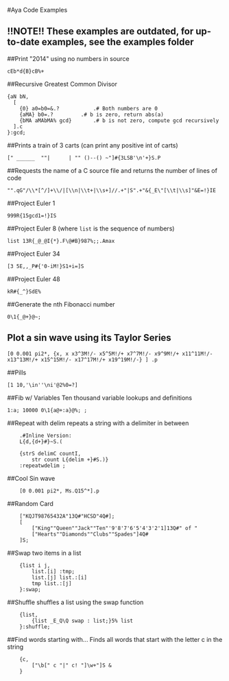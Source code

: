 #Aya Code Examples

## !!NOTE!! These examples are outdated, for up-to-date examples, see the examples folder



##Print "2014" using no numbers in source  
```
cEb*d{B}cB%+
```

##Recursive Greatest Common Divisor
```
{aN bN,
  [
    {0} a0=b0=&.?			.# Both numbers are 0
    {aMA} b0=.?			.# b is zero, return abs(a)
    {bMA aMAbMA% gcd}		.# b is not zero, compute gcd recursively
  ].c
}:gcd;
```

##Prints a train of 3 carts (can print any positive int of carts)
```
[" ______  ""|      | "" ()--() ~"]#{3LSB'\n'+}S.P
```

##Requests the name of a C source file and returns the number of lines of code
```
"".qG"/\\*[^/]+\\/|[\\n|\\t+|\\s+]//.+"|S".+"&{_E\"[\\t|\\s]"&E=!}IE
```

##Project Euler 1  
```
999R{15gcd1=!}IS
```

##Project Euler 8 (where `list` is the sequence of numbers)  
```
list 13R{_@_@I{*}.F\@#B}987%;;.Amax
```

##Project Euler 34  
```
[3 5E,,_P#{'0-iM!}S1+i=]S
```

##Project Euler 48  
```
kR#{_^}SdE%
```

##Generate the nth Fibonacci number  
```
0\1{_@+}@~;
```

## Plot a sin wave using its Taylor Series

```
[0 0.001 pi2*, {x, x x3^3M!/- x5^5M!/+ x7^7M!/- x9^9M!/+ x11^11M!/- x13^13M!/+ x15^15M!/- x17^17M!/+ x19^19M!/-} ] .p
```

##Pills
```
[1 10,'\in''\ni'@2%0=?]
```

##Fib w/ Variables
Ten thousand variable lookups and definitions

```
1:a; 10000 0\1{a@+:a}@%; ;
```

##Repeat with delim
repeats a string with a delimiter in between

```
    .#Inline Version:
    L{d,{d+}#}~S.(

    {strS delimC countI,
        str count L{delim +}#S.)}
    :repeatwdelim ;
```

##Cool Sin wave

```
    [0 0.001 pi2*, Ms.Q15^*].p
```

##Random Card

```
    ["KQJT98765432A"13Q#"HCSD"4Q#];
    [
        ["King""Queen""Jack""Ten"'9'8'7'6'5'4'3'2'1]13Q#" of "
        ["Hearts""Diamonds""Clubs""Spades"]4Q#
    ]S;
```

##Swap two items in a list

```
    {list i j,
        list.[i] :tmp;
        list.[j] list.:[i]
        tmp list.:[j]
    }:swap;
```

##Shuffle
shuffles a list using the swap function

```
    {list,
        {list _E_Q\Q swap : list;}5% list
    }:shuffle;
```

##Find words starting with...
Finds all words that start with the letter c in the string

```
    {c,
        ["\b[" c "|" c! "]\w+"]S &
    }
```
